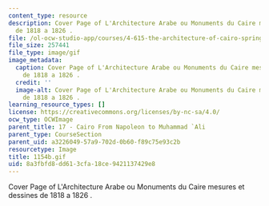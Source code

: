 ```yaml
---
content_type: resource
description: Cover Page of L'Architecture Arabe ou Monuments du Caire mesures et dessines
  de 1818 a 1826 .
file: /ol-ocw-studio-app/courses/4-615-the-architecture-of-cairo-spring-2002/8a3fbfd8dd613cfa18ce9421137429e8_1154b.gif
file_size: 257441
file_type: image/gif
image_metadata:
  caption: Cover Page of L'Architecture Arabe ou Monuments du Caire mesures et dessines
    de 1818 a 1826 .
  credit: ''
  image-alt: Cover Page of L'Architecture Arabe ou Monuments du Caire mesures et dessines
    de 1818 a 1826 .
learning_resource_types: []
license: https://creativecommons.org/licenses/by-nc-sa/4.0/
ocw_type: OCWImage
parent_title: 17 - Cairo From Napoleon to Muhammad `Ali
parent_type: CourseSection
parent_uid: a3226049-57a9-702d-0b60-f89c75e93c2b
resourcetype: Image
title: 1154b.gif
uid: 8a3fbfd8-dd61-3cfa-18ce-9421137429e8
---
```

Cover Page of L'Architecture Arabe ou Monuments du Caire mesures et dessines de 1818 a 1826 .